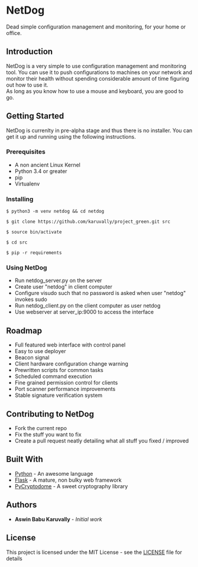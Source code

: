 # NetDog 

Dead simple configuration management and monitoring, for your home or office.

## Introduction

NetDog is a very simple to use configuration management and monitoring tool. You
can use it to push configurations to machines on your network and monitor their
health without spending considerable amount of time figuring out how to use it.  
As long as you know how to use a mouse and keyboard, you are good to go.

## Getting Started

NetDog is currenlty in pre-alpha stage and thus there is no installer. You can
get it up and running using the following instructions.

### Prerequisites

- A non ancient Linux Kernel
- Python 3.4 or greater 
- pip
- Virtualenv

### Installing

    $ python3 -m venv netdog && cd netdog

    $ git clone https://github.com/karuvally/project_green.git src

    $ source bin/activate

    $ cd src 

    $ pip -r requirements 

### Using NetDog

- Run netdog_server.py on the server
- Create user "netdog" in client computer
- Configure visudo such that no password is asked when user "netdog" invokes sudo
- Run netdog_client.py on the client computer as user netdog
- Use webserver at server_ip:9000 to access the interface

## Roadmap  

- Full featured web interface with control panel
- Easy to use deployer
- Beacon signal
- Client hardware configuration change warning
- Prewritten scripts for common tasks
- Scheduled command execution
- Fine grained permission control for clients
- Port scanner performance improvements
- Stable signature verification system

## Contributing to NetDog

- Fork the current repo
- Fix the stuff you want to fix
- Create a pull request neatly detailing what all stuff you fixed / improved

## Built With

* [Python](http://www.python.org) - An awesome language
* [Flask](http://flask.pocoo.org) - A mature, non bulky web framework 
* [PyCryptodome](https://github.com/Legrandin/pycryptodome) - A sweet cryptography library

## Authors

* **Aswin Babu Karuvally** - *Initial work*

## License

This project is licensed under the MIT License - see the
[LICENSE](LICENSE) file for details

